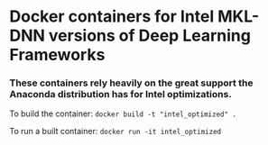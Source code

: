 # Docker containers for Intel MKL-DNN versions of Deep Learning Frameworks

### These containers rely heavily on the great support the Anaconda distribution has for Intel optimizations.

To build the container:
`docker build -t "intel_optimized" .`

To run a built container:
`docker run -it intel_optimized`

